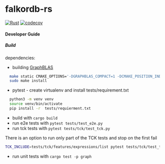 # falkordb-rs

[![Rust](https://github.com/FalkorDB/falkordb-rs-next-gen/actions/workflows/rust.yml/badge.svg)](https://github.com/FalkorDB/falkordb-rs-next-gen/actions/workflows/rust.yml)
[![codecov](https://codecov.io/gh/FalkorDB/falkordb-rs-next-gen/branch/main/graph/badge.svg)](https://codecov.io/gh/FalkorDB/falkordb-rs-next-gen)

#### Developer Guide

##### Build

dependencies:
- building [GraphBLAS](https://github.com/DrTimothyAldenDavis/GraphBLAS.git)
```bash
  make static CMAKE_OPTIONS='-DGRAPHBLAS_COMPACT=1 -DCMAKE_POSITION_INDEPENDENT_CODE=on'
  sudo make install
 ```
- pytest - create virtualenv and install tests/requirement.txt
```bash
  python3 -m venv venv
  source venv/bin/activate
  pip install -r  tests/requierment.txt
```
- build with `cargo build`
- run e2e tests with `pytest tests/test_e2e.py`
- run tck tests with `pytest tests/tck/test_tck.py`

There is an option to run only part of the TCK tests and stop on the first fail

```bash
TCK_INCLUDE=tests/tck/features/expressions/list pytest tests/tck/test_tck.py
```

- run unit tests with `cargo test -p graph`
